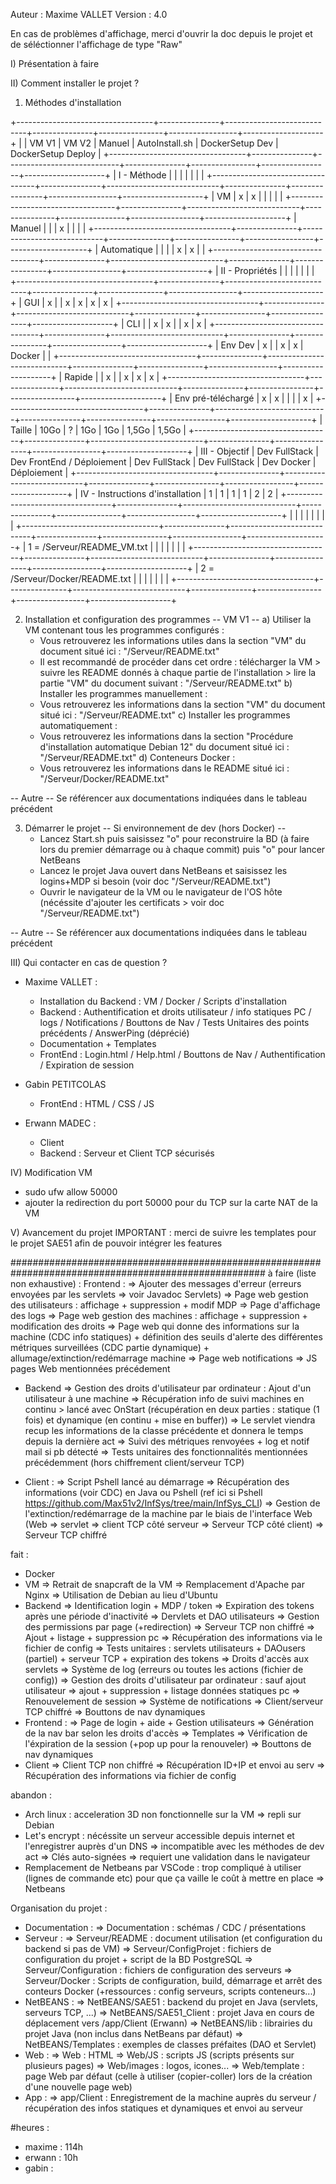 Auteur : Maxime VALLET
Version : 4.0

En cas de problèmes d'affichage, merci d'ouvrir la doc depuis le projet et de séléctionner l'affichage de type "Raw"

I) Présentation
 à faire


II) Comment installer le projet ?
 1) Méthodes d'installation

 +----------------------------------+---------------+----------------------------+---------------+----------------+-----------------+--------------------+
 |                                  |     VM V1     |           VM V2            |    Manuel     | AutoInstall.sh | DockerSetup Dev | DockerSetup Deploy |
 +----------------------------------+---------------+----------------------------+---------------+----------------+-----------------+--------------------+
 |           I - Méthode            |               |                            |               |                |                 |                    |
 +----------------------------------+---------------+----------------------------+---------------+----------------+-----------------+--------------------+
 |                VM                |       x       |             x              |               |                |                 |                    |
 +----------------------------------+---------------+----------------------------+---------------+----------------+-----------------+--------------------+
 |              Manuel              |               |                            |       x       |                |                 |                    |
 +----------------------------------+---------------+----------------------------+---------------+----------------+-----------------+--------------------+
 |           Automatique            |               |                            |               |       x        |        x        |                    |
 +----------------------------------+---------------+----------------------------+---------------+----------------+-----------------+--------------------+
 |         II - Propriétés          |               |                            |               |                |                 |                    |
 +----------------------------------+---------------+----------------------------+---------------+----------------+-----------------+--------------------+
 |               GUI                |       x       |                            |       x       |       x        |        x        |         x          |
 +----------------------------------+---------------+----------------------------+---------------+----------------+-----------------+--------------------+
 |               CLI                |               |             x              |       x       |                |        x        |         x          |
 +----------------------------------+---------------+----------------------------+---------------+----------------+-----------------+--------------------+
 |             Env Dev              |       x       |                            |       x       |       x        |     Docker      |                    |
 +----------------------------------+---------------+----------------------------+---------------+----------------+-----------------+--------------------+
 |              Rapide              |               |             x              |               |       x        |        x        |         x          |
 +----------------------------------+---------------+----------------------------+---------------+----------------+-----------------+--------------------+
 |        Env pré-téléchargé        |       x       |             x              |               |                |                 |         x          |
 +----------------------------------+---------------+----------------------------+---------------+----------------+-----------------+--------------------+
 |              Taille              |     10Go      |             ?              |      1Go      |      1Go       |      1,5Go      |       1,5Go        |
 +----------------------------------+---------------+----------------------------+---------------+----------------+-----------------+--------------------+
 |          III - Objectif          | Dev FullStack | Dev FrontEnd / Déploiement | Dev FullStack | Dev FullStack  |   Dev Docker    |    Déploiement     |
 +----------------------------------+---------------+----------------------------+---------------+----------------+-----------------+--------------------+
 | IV - Instructions d'installation |       1       |             1              |       1       |       1        |        2        |         2          |
 +----------------------------------+---------------+----------------------------+---------------+----------------+-----------------+--------------------+
 |                                  |               |                            |               |                |                 |                    |
 +----------------------------------+---------------+----------------------------+---------------+----------------+-----------------+--------------------+
 |    1 = /Serveur/README_VM.txt    |               |                            |               |                |                 |                    |
 +----------------------------------+---------------+----------------------------+---------------+----------------+-----------------+--------------------+
 |  2 = /Serveur/Docker/README.txt  |               |                            |               |                |                 |                    |
 +----------------------------------+---------------+----------------------------+---------------+----------------+-----------------+--------------------+


 2) Installation et configuration des programmes
  -- VM V1 --
    a) Utiliser la VM contenant tous les programmes configurés :
      - Vous retrouverez les informations utiles dans la section "VM" du document situé ici : "/Serveur/README.txt"
      - Il est recommandé de procéder dans cet ordre : télécharger la VM > suivre les README donnés à chaque partie de l'installation > lire la partie "VM" du document suivant : "/Serveur/README.txt"
    b) Installer les programmes manuellement :
      - Vous retrouverez les informations dans la section "VM" du document situé ici : "/Serveur/README.txt"
    c) Installer les programmes automatiquement :
      - Vous retrouverez les informations dans la section "Procédure d'installation automatique Debian 12" du document situé ici : "/Serveur/README.txt"
    d)  Conteneurs Docker :
      - Vous retrouverez les informations dans le README situé ici : "/Serveur/Docker/README.txt"

  -- Autre --
    Se référencer aux documentations indiquées dans le tableau précédent

 3) Démarrer le projet
  -- Si environnement de dev (hors Docker) --
    - Lancez Start.sh puis saisissez "o" pour reconstruire la BD (à faire lors du premier démarrage ou à chaque commit) puis "o" pour lancer NetBeans
    - Lancez le projet Java ouvert dans NetBeans et saisissez les logins+MDP si besoin (voir doc "/Serveur/README.txt")
    - Ouvrir le navigateur de la VM ou le navigateur de l'OS hôte (nécéssite d'ajouter les certificats > voir doc "/Serveur/README.txt")

  -- Autre --
    Se référencer aux documentations indiquées dans le tableau précédent


III) Qui contacter en cas de question ?
 - Maxime VALLET : 
   - Installation du Backend : VM / Docker / Scripts d'installation
   - Backend : Authentification et droits utilisateur / info statiques PC / logs / Notifications / Bouttons de Nav / Tests Unitaires des points précédents / AnswerPing (déprécié)
   - Documentation + Templates
   - FrontEnd : Login.html / Help.html / Bouttons de Nav / Authentification / Expiration de session
 
 - Gabin PETITCOLAS
   - FrontEnd : HTML / CSS / JS

 - Erwann MADEC :
   - Client
   - Backend : Serveur et Client TCP sécurisés


IV) Modification VM
- sudo ufw allow 50000
- ajouter la redirection du port 50000 pour du TCP sur la carte NAT de la VM


V) Avancement du projet
IMPORTANT : merci de suivre les templates pour le projet SAE51 afin de pouvoir intégrer les features




######################################################################################################
à faire (liste non exhaustive) :
Frontend :
  => Ajouter des messages d'erreur (erreurs envoyées par les servlets => voir Javadoc Servlets)
  => Page web gestion des utilisateurs : affichage + suppression + modif MDP
  => Page d'affichage des logs
  => Page web gestion des machines : affichage + suppression + modification des droits
  => Page web qui donne des informations sur la machine (CDC info statiques) + définition des seuils d'alerte des différentes métriques surveillées (CDC partie dynamique) + allumage/extinction/redémarrage machine
  => Page web notifications
  => JS pages Web mentionnées précédement
  
- Backend
  => Gestion des droits d'utilisateur par ordinateur : Ajout d'un utilisateur à une machine
  => Récupération info de suivi machines en continu > lancé avec OnStart (récupération en deux parties : statique (1 fois) et dynamique (en continu + mise en buffer))
  => Le servlet viendra recup les informations de la classe précédente et donnera le temps depuis la dernière act
  => Suivi des métriques renvoyées + log et notif mail si pb détecté
  => Tests unitaires des fonctionnalités mentionnées précédemment (hors chiffrement client/serveur TCP)

- Client :
  => Script Pshell lancé au démarrage
  => Récupération des informations (voir CDC) en Java ou Pshell (ref ici si Pshell https://github.com/Max51v2/InfSys/tree/main/InfSys_CLI)
  => Gestion de l'extinction/redémarrage de la machine par le biais de l'interface Web (Web => servlet => client TCP côté serveur => Serveur TCP côté client)
  => Serveur TCP chiffré



fait :
- Docker
- VM
    => Retrait de snapcraft de la VM
    => Remplacement d'Apache par Nginx
    => Utilisation de Debian au lieu d'Ubuntu
- Backend
    => Identification login + MDP / token
    => Expiration des tokens après une période d'inactivité
    => Dervlets et DAO utilisateurs
    => Gestion des permissions par page (+redirection)
    => Serveur TCP non chiffré
    => Ajout + listage + suppression pc
    => Récupération des informations via le fichier de config
    => Tests unitaires : servlets utilisateurs + DAOusers (partiel) + serveur TCP + expiration des tokens
    => Droits d'accès aux servlets
    => Système de log (erreurs ou toutes les actions (fichier de config))
    => Gestion des droits d'utilisateur par ordinateur : sauf ajout utilisateur
    => ajout + suppression + listage données statiques pc
    => Renouvelement de session
    => Système de notifications
    => Client/serveur TCP chiffré
    => Bouttons de nav dynamiques
- Frontend :
    => Page de login + aide + Gestion utilisateurs
    => Génération de la nav bar selon les droits d'accès
    => Templates
    => Vérification de l'éxpiration de la session (+pop up pour la renouveler)
    => Bouttons de nav dynamiques
- Client
    => Client TCP non chiffré
    => Récupération ID+IP et envoi au serv
    => Récupération des informations via fichier de config



abandon :
- Arch linux : acceleration 3D non fonctionnelle sur la VM => repli sur Debian
- Let's encrypt : nécéssite un serveur accessible depuis internet et l'enregistrer auprès d'un DNS => incompatible avec les méthodes de dev act
    => Clés auto-signées => requiert une validation dans le navigateur
- Remplacement de Netbeans par VSCode : trop compliqué à utiliser (lignes de commande etc) pour que ça vaille le coût à mettre en place
    => Netbeans



Organisation du projet :
- Documentation : 
    => Documentation : schémas / CDC / présentations
- Serveur :
    => Serveur/README : document utilisation (et configuration du backend si pas de VM)
    => Serveur/ConfigProjet : fichiers de configuration du projet + script de la BD PostgreSQL
    => Serveur/Configuration : fichiers de configuration des serveurs
    => Serveur/Docker : Scripts de configuration, build, démarrage et arrêt des conteurs Docker (+ressources : config serveurs, scripts conteneurs...)
- NetBEANS : 
    => NetBEANS/SAE51 : backend du projet en Java (servlets, serveurs TCP, ...)
    => NetBEANS/SAE51_Client : projet Java en cours de déplacement vers /app/Client (Erwann) 
    => NetBEANS/lib : librairies du projet Java (non inclus dans NetBeans par défaut)
    => NetBEANS/Templates : exemples de classes préfaites (DAO et Servlet)
- Web :
    => Web : HTML
    => Web/JS : scripts JS (scripts présents sur plusieurs pages)
    => Web/images : logos, icones...
    => Web/template : page Web par défaut (celle à utiliser (copier-coller) lors de la création d'une nouvelle page web)
- App :
    => app/Client : Enregistrement de la machine auprès du serveur / récupération des infos statiques et dynamiques et envoi au serveur



#heures :
- maxime : 114h
- erwann : 10h
- gabin :
